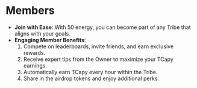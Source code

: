 # Members

* **Join with Ease**: With 50 energy, you can become part of any Tribe that aligns with your goals.
* **Engaging Member Benefits**:
  1. Compete on leaderboards, invite friends, and earn exclusive rewards.
  2. Receive expert tips from the Owner to maximize your TCapy earnings.
  3. Automatically earn TCapy every hour within the Tribe.
  4. Share in the airdrop tokens and enjoy additional perks.
